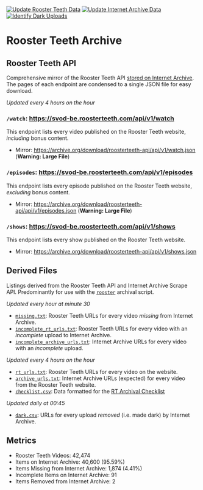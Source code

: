 [![Update Rooster Teeth Data](https://github.com/shiruken/rt-archive/actions/workflows/update_rt.yml/badge.svg)](https://github.com/shiruken/rt-archive/actions/workflows/update_rt.yml) [![Update Internet Archive Data](https://github.com/shiruken/rt-archive/actions/workflows/update_archive.yml/badge.svg)](https://github.com/shiruken/rt-archive/actions/workflows/update_archive.yml) [![Identify Dark Uploads](https://github.com/shiruken/rt-archive/actions/workflows/update_archive_dark.yml/badge.svg)](https://github.com/shiruken/rt-archive/actions/workflows/update_archive_dark.yml)

# Rooster Teeth Archive

## Rooster Teeth API

Comprehensive mirror of the Rooster Teeth API [stored on Internet Archive](https://archive.org/details/roosterteeth-api). The pages of each endpoint are condensed to a single JSON file for easy download.

*Updated every 4 hours on the hour*

### `/watch`: https://svod-be.roosterteeth.com/api/v1/watch

This endpoint lists every video published on the Rooster Teeth website, *including* bonus content.

* Mirror: https://archive.org/download/roosterteeth-api/api/v1/watch.json (**Warning: Large File**)

### `/episodes`: https://svod-be.roosterteeth.com/api/v1/episodes

This endpoint lists every episode published on the Rooster Teeth website, *excluding* bonus content.

* Mirror: https://archive.org/download/roosterteeth-api/api/v1/episodes.json (**Warning: Large File**)

### `/shows`: https://svod-be.roosterteeth.com/api/v1/shows

This endpoint lists every show published on the Rooster Teeth website.

* Mirror: https://archive.org/download/roosterteeth-api/api/v1/shows.json

## Derived Files

Listings derived from the Rooster Teeth API and Internet Archive Scrape API. Predominantly for use with the [`rooster`](https://github.com/i3p9/rooster) archival script.

*Updated every hour at minute 30*

* [`missing.txt`](https://raw.githubusercontent.com/shiruken/rt-archive/main/data/missing.txt): Rooster Teeth URLs for every video *missing* from Internet Archive.
* [`incomplete_rt_urls.txt`](https://raw.githubusercontent.com/shiruken/rt-archive/main/data/incomplete_rt_urls.txt): Rooster Teeth URLs for every video with an *incomplete* upload to Internet Archive.
* [`incomplete_archive_urls.txt`](https://raw.githubusercontent.com/shiruken/rt-archive/main/data/incomplete_archive_urls.txt): Internet Archive URLs for every video with an *incomplete* upload.

*Updated every 4 hours on the hour*

* [`rt_urls.txt`](https://raw.githubusercontent.com/shiruken/rt-archive/main/data/rt_urls.txt): Rooster Teeth URLs for every video on the website.
* [`archive_urls.txt`](https://raw.githubusercontent.com/shiruken/rt-archive/main/data/archive_urls.txt): Internet Archive URLs (expected) for every video from the Rooster Teeth website.
* [`checklist.csv`](https://raw.githubusercontent.com/shiruken/rt-archive/main/data/checklist.csv): Data formatted for the [RT Archival Checklist](https://docs.google.com/spreadsheets/d/17Vqd_xYLh-xma_nw_TkeFexzQ2sZ4uEntibiZB8KlRI/preview)

*Updated daily at 00:45*

* [`dark.csv`](https://raw.githubusercontent.com/shiruken/rt-archive/main/data/dark.csv): URLs for every upload *removed* (i.e. made dark) by Internet Archive.

## Metrics

* Rooster Teeth Videos: 42,474
* Items on Internet Archive: 40,600 (95.59%)
* Items Missing from Internet Archive: 1,874 (4.41%)
* Incomplete Items on Internet Archive: 91
* Items Removed from Internet Archive: 2
